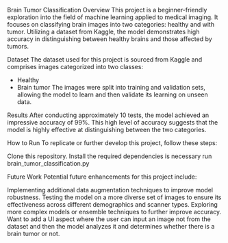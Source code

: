 Brain Tumor Classification
Overview
This project is a beginner-friendly exploration into the field of machine learning applied to medical imaging. It focuses on classifying brain images into two categories: healthy and with tumor. Utilizing a dataset from Kaggle, the model demonstrates high accuracy in distinguishing between healthy brains and those affected by tumors.

Dataset
The dataset used for this project is sourced from Kaggle and comprises images categorized into two classes:

- Healthy
- Brain tumor
The images were split into training and validation sets, allowing the model to learn and then validate its learning on unseen data.

Results
After conducting approximately 10 tests, the model achieved an impressive accuracy of 99%. This high level of accuracy suggests that the model is highly effective at distinguishing between the two categories.

How to Run
To replicate or further develop this project, follow these steps:

Clone this repository.
Install the required dependencies is necessary
run brain_tumor_classification.py 

Future Work
Potential future enhancements for this project include:

Implementing additional data augmentation techniques to improve model robustness.
Testing the model on a more diverse set of images to ensure its effectiveness across different demographics and scanner types.
Exploring more complex models or ensemble techniques to further improve accuracy.
Want to add a UI aspect where the user can input an image not from the dataset and then the model analyzes it and determines whether there is a brain tumor or not. 
